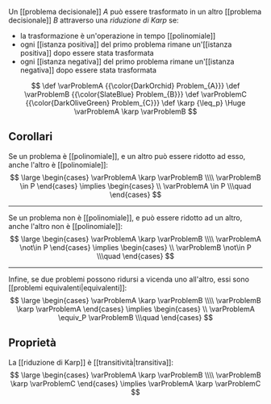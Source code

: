 Un [[problema decisionale]] $A$ può essere trasformato in un altro [[problema decisionale]] $B$ attraverso una *riduzione di Karp* se:
- la trasformazione è un'operazione in tempo [[polinomiale]]
- ogni [[istanza positiva]] del primo problema rimane un'[[istanza positiva]] dopo essere stata trasformata
- ogni [[istanza negativa]] del primo problema rimane un'[[istanza negativa]] dopo essere stata trasformata

$$
\def \varProblemA {{\color{DarkOrchid} Problem_{A}}}
\def \varProblemB {{\color{SlateBlue} Problem_{B}}}
\def \varProblemC {{\color{DarkOliveGreen} Problem_{C}}}
\def \karp {\leq_p}
\Huge
\varProblemA \karp \varProblemB
$$

## Corollari

Se un problema è [[polinomiale]], e un altro può essere ridotto ad esso, anche l'altro è [[polinomiale]]:
$$
\large
\begin{cases}
	\varProblemA \karp \varProblemB
	\\\\
	\varProblemB \in P
\end{cases}
\implies
\begin{cases}
	\\
	\varProblemA \in P
	\\\quad
\end{cases}
$$

---

Se un problema non è [[polinomiale]], e può essere ridotto ad un altro, anche l'altro non è [[polinomiale]]:
$$
\large
\begin{cases}
	\varProblemA \karp \varProblemB
	\\\\
	\varProblemA \not\in P
\end{cases}
\implies 
\begin{cases}
	\\
	\varProblemB \not\in P
	\\\quad
\end{cases}
$$

---

Infine, se due problemi possono ridursi a vicenda uno all'altro, essi sono [[problemi equivalenti|equivalenti]]:
$$
\large
\begin{cases}
	\varProblemA \karp \varProblemB
	\\\\
	\varProblemB \karp \varProblemA
\end{cases}
\implies
\begin{cases}
	\\
	\varProblemA \equiv_P \varProblemB
	\\\quad
\end{cases}
$$

## Proprietà

La [[riduzione di Karp]] è [[transitività|transitiva]]:
$$
\large
\begin{cases}
	\varProblemA \karp \varProblemB
	\\\\
	\varProblemB \karp \varProblemC 
\end{cases}
\implies
\varProblemA \karp \varProblemC
$$
